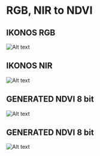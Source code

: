 # RGB, NIR to NDVI

## IKONOS RGB
![Alt text](./Data/ikonos-rgb.tif?raw=true "RGB")

## IKONOS NIR
![Alt text](./Data/ikonos-nir.tif?raw=true "NIR")

## GENERATED NDVI 8 bit
![Alt text](./Outputs/ndvi_8.tif?raw=true "NDVI8")

## GENERATED NDVI 8 bit
![Alt text](./Outputs/ndvi_16.tif?raw=true "NDVI16")

